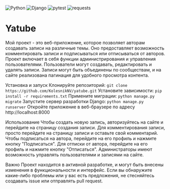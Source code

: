 ![Python](https://img.shields.io/badge/Python-blue?style=flat-square)
![Django](https://img.shields.io/badge/Django-green?style=flat-square)
![pytest](https://img.shields.io/badge/pytest-lightgrey?style=flat-square)
![requests](https://img.shields.io/badge/requests-yellow?style=flat-square)

# Yatube
Мой проект - это веб-приложение, которое позволяет авторам создавать записи на различные темы. Оно предоставляет возможность комментировать записи и подписываться или отписываться от авторов. Проект включает в себя функции администрирования и управления пользователями. Пользователи могут создавать, редактировать и удалять записи. Записи могут быть объединены по сообществам, и на сайте реализована пагинация для удобного просмотра контента.

Установка и запуск
Клонируйте репозиторий: ```git clone https://github.com/KolesnikNV/yatube.git```
Установите зависимости: ```pip install -r requirements.txt```
Примените миграции: ```python manage.py migrate```
Запустите сервер разработки Django: ```python manage.py runserver```
Откройте приложение в веб-браузере по адресу http://localhost:8000

Использование
Чтобы создать новую запись, авторизуйтесь на сайте и перейдите на страницу создания записи.
Для комментирования записи, просто перейдите на страницу записи и оставьте свой комментарий.
Чтобы подписаться на автора, перейдите на его профиль и нажмите кнопку "Подписаться".
Для отписки от автора, перейдите на его профиль и нажмите кнопку "Отписаться".
Администраторы имеют возможность управлять пользователями и записями на сайте.

Важно
Проект находится в активной разработке, и могут быть внесены изменения в функциональности и интерфейс. Если вы обнаружите какие-либо проблемы или у вас есть предложения, не стесняйтесь создавать issue или отправлять pull request.
